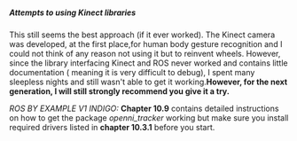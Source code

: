 ##### Attempts to using Kinect libraries
This still seems the best approach (if it ever worked). The Kinect camera was developed, at the first place,for human body gesture recognition and I could not think of any reason not using it but to reinvent wheels.
However, since the library interfacing Kinect and ROS never worked and contains little documentation (
meaning it is very difficult to debug), I spent many sleepless nights and still wasn't able to get it working.**However, for the next generation, I will still strongly recommend you give it a try.**

*ROS BY EXAMPLE V1 INDIGO:* **Chapter 10.9** contains detailed instructions on how to get the package *openni_tracker* working but make sure you install required drivers listed in **chapter 10.3.1** before you start.
